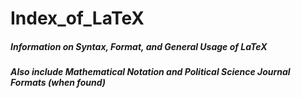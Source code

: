 # Index_of_LaTeX
##### Information on Syntax, Format, and General Usage of LaTeX
##### Also include Mathematical Notation and Political Science Journal Formats (when found)
